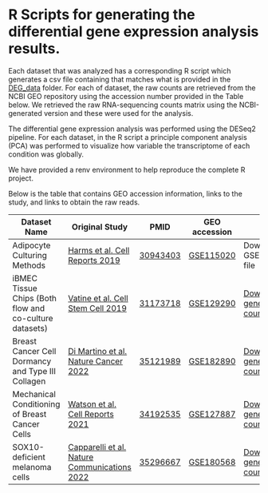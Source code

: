 # R Scripts for generating the differential gene expression analysis results.

Each dataset that was analyzed has a corresponding R script which generates a csv file containing that matches what is provided in the [DEG_data](DEG_data) folder. For each of dataset, the raw counts are retrieved from the NCBI GEO repository using the accession number provided in the Table below. We retrieved the raw RNA-sequencing counts matrix using the NCBI-generated version and these were used for the analysis. 

The differential gene expression analysis was performed using the DESeq2 pipeline. For each dataset, in the R script a principle component analysis (PCA) was performed to visualize how variable the transcriptome of each condition was globally.

We have provided a renv environment to help reproduce the complete R project.

Below is the table that contains GEO accession information, links to the study, and links to obtain the raw reads.

| Dataset Name | Original Study | PMID | GEO accession | Link to data download |
| - | - | - | - | - |
| Adipocyte Culturing Methods | [Harms et al. Cell Reports 2019](https://doi.org/10.1016/j.celrep.2019.03.026) | [30943403](https://pubmed.ncbi.nlm.nih.gov/30943403/) | [GSE115020](https://www.ncbi.nlm.nih.gov/geo/query/acc.cgi?acc=GSE115020) | Download the GSE115020_RAW.tar file
| iBMEC Tissue Chips (Both flow and co-culture datasets) | [Vatine et al. Cell Stem Cell 2019](https://doi.org/10.1016/j.stem.2019.05.011) | [31173718](https://pubmed.ncbi.nlm.nih.gov/31173718/) | [GSE129290](https://www.ncbi.nlm.nih.gov/geo/query/acc.cgi?acc=GSE129290) | [Download the NCBI-generated Series raw counts matrix](https://www.ncbi.nlm.nih.gov/geo/download/?acc=GSE129290)
| Breast Cancer Cell Dormancy and Type III Collagen | [Di Martino et al. Nature Cancer 2022](https://doi.org/10.1038/s43018-021-00291-9) | [35121989](https://pubmed.ncbi.nlm.nih.gov/35121989/) | [GSE182890](https://www.ncbi.nlm.nih.gov/geo/query/acc.cgi?acc=GSE182890) | [Download the NCBI-generated Series raw counts matrix](https://www.ncbi.nlm.nih.gov/geo/download/?acc=GSE182890)
| Mechanical Conditioning of Breast Cancer Cells | [Watson et al. Cell Reports 2021](https://doi.org/10.1016/j.celrep.2021.109293) | [34192535](https://pubmed.ncbi.nlm.nih.gov/34192535/) | [GSE127887](https://www.ncbi.nlm.nih.gov/geo/query/acc.cgi?acc=GSE127887) |[Download the NCBI-generated Series raw counts matrix](https://www.ncbi.nlm.nih.gov/geo/download/?acc=GSE127887)
| SOX10-deficient melanoma cells | [Capparelli et al. Nature Communications 2022](https://doi.org/10.1038/s41467-022-28801-y) | [35296667](https://pubmed.ncbi.nlm.nih.gov/35296667/) | [GSE180568](https://www.ncbi.nlm.nih.gov/geo/query/acc.cgi?acc=GSE180568) |[Download the NCBI-generated Series raw counts matrix](https://www.ncbi.nlm.nih.gov/geo/download/?acc=GSE180568) 